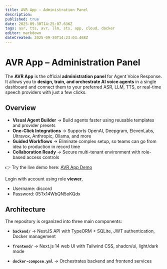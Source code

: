 ```yaml
---
title: AVR App – Administration Panel
description: 
published: true
date: 2025-09-30T14:25:07.636Z
tags: asr, tts, avr, llm, sts, app, cloud, docker
editor: markdown
dateCreated: 2025-09-30T14:23:03.468Z
---
```


# AVR App – Administration Panel

The **AVR App** is the official **administration panel** for Agent Voice Response.  
It allows you to **design, train, and orchestrate AI voice agents** in a single dashboard and connect them to your preferred ASR, LLM, TTS, or real-time speech providers with just a few clicks.  

## Overview

- **Visual Agent Builder** → Build agents faster using reusable templates and provider presets  
- **One-Click Integrations** → Supports OpenAI, Deepgram, ElevenLabs, Ultravox, Anthropic, Ollama, and more  
- **Guided Workflows** → Eliminate complex setup, so teams can go from idea to production in record time  
- **Collaboration Ready** → Secure multi-tenant environment with role-based access controls  

👉 Try the live demo here: [AVR App Demo](https://demo.agentvoiceresponse.com/login)  

Login with account using role **viewer**,

- Username: discord
- Password: 05Tx14WbQN5oKQdx

## Architecture

The repository is organized into three main components:

- **`backend/`** → NestJS API with TypeORM + SQLite, JWT authentication, Docker management  

- **`frontend/`** → Next.js 14 web UI with Tailwind CSS, shadcn/ui, light/dark mode  

- **`docker-compose.yml`** → Orchestrates backend and frontend services  